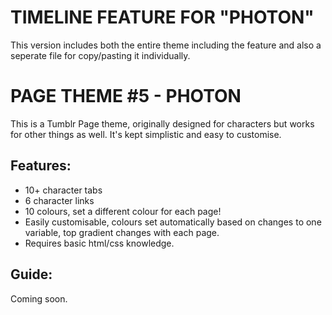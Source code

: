 # TIMELINE FEATURE FOR "PHOTON"

This version includes both the entire theme including the feature and also a seperate file for copy/pasting it individually.

# PAGE THEME #5 - PHOTON

This is a Tumblr Page theme, originally designed for characters but works for other things as well. It's kept simplistic and easy to customise.

## Features:

- 10+ character tabs
- 6 character links
- 10 colours, set a different colour for each page!
- Easily customisable, colours set automatically based on changes to one variable, top gradient changes with each page.
- Requires basic html/css knowledge.

## Guide:

Coming soon.
